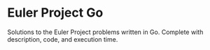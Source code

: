 # Euler Project Go

Solutions to the Euler Project problems written in Go. Complete with description, code, and execution time.